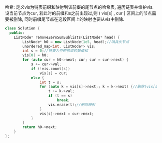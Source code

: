 哈希: 定义vis为链表前缀和映射到该前缀的尾节点的哈希表, 遍历链表并维护vis. 设当前节点为cur, 若此时的前缀和s之前出现过,则 ( vis[s] , cur ] 区间上的节点需要被删除, 同时前缀尾节点在这段区间上的映射也要从vis中删除. 


```cpp
class Solution {
  public:
    ListNode* removeZeroSumSublists(ListNode* head) {
        ListNode* h0 = new ListNode(1e5, head);//哨兵头节点
        unordered_map<int, ListNode*> vis;
        int s = 0;//链表为空的前缀的数值和
        vis[0] = h0;
        for (auto cur = h0->next; cur; cur = cur->next) {
            s += cur->val;
            if (!vis.count(s))
                vis[s] = cur;
            else {
                int t = s;
                for (auto k = vis[s]->next;; k = k->next) {//删除(vis[s], cur]区间
                    t += k->val;
                    if (t == s)
                        break;
                    vis.erase(t);//删除映射
                }
                vis[s]->next = cur->next;
            }
        }
        return h0->next;
    }
};
```
